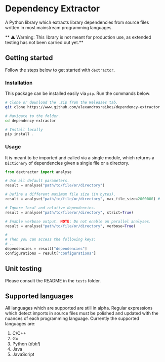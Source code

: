 # Dependency Extractor

A Python library which extracts library dependencies from source files written in most mainstream programming languages.

** :warning: Warning: This library is not meant for production use, as extended testing has not been carried out yet.**

## Getting started

Follow the steps below to get started with `dextractor`.

### Installation

This package can be installed easily via `pip`. Run the commands below:

```bash
# Clone or download the .zip from the Releases tab.
git clone https://www.github.com/alexandrosraikos/dependency-extractor

# Navigate to the folder.
cd dependency-extractor

# Install locally
pip install .
```

### Usage

It is meant to be imported and called via a single module, which returns a `Dictionary` of dependencies given a single file or a directory.

```python
from dextractor import analyse

# Use all default parameters.
result = analyse("path/to/file/or/directory")

# Define a different maximum file size (in bytes).
result = analyse("path/to/file/or/directory", max_file_size=2000000) # <- 2MB

# Ignore local and relative dependencies.
result = analyse("path/to/file/or/directory", strict=True)

# Enable verbose output. NOTE: Do not enable on parallel analyses.
result = analyse("path/to/file/or/directory", verbose=True)

#
# Then you can access the following keys:
# --
dependencies = result["dependencies"]
configurations = result["configurations"]


```

## Unit testing

Please consult the README in the `tests` folder.

## Supported languages

All languages which are supported are still in alpha. Regular expressions which detect imports in source files must be polished and updated with the nuances of each programming language. Currently the supported languages are:

1. C/C++
1. Go
1. Python (_duh!_)
1. Java
1. JavaScript
